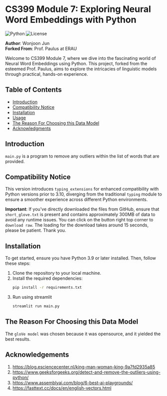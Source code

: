 # CS399 Module 7: Exploring Neural Word Embeddings with Python

![Python](https://img.shields.io/badge/python-3.9-blue.svg)
![License](https://img.shields.io/badge/License-MIT-green.svg)

**Author**: Wonjoon Jun  
**Forked From**: Prof. Paulus at ERAU

Welcome to CS399 Module 7, where we dive into the fascinating world of Neural Word Embeddings using Python. This project, forked from the esteemed Prof. Paulus, aims to explore the intricacies of linguistic models through practical, hands-on experience.

## Table of Contents
- [Introduction](#introduction)
- [Compatibility Notice](#compatibility-notice)
- [Installation](#installation)
- [Usage](#usage)
- [The Reason For Choosing this Data Model](#the-reason-for-choosing-this-data-model)
- [Acknowledgments](#acknowledgments)

## Introduction

`main.py` is a program to remove any outliers within the list of words that are provided.

## Compatibility Notice

This version introduces `typing_extensions` for enhanced compatibility with Python versions prior to 3.10, diverging from the traditional `typing` module to ensure a smoother experience across different Python environments.

**Important**: If you've directly downloaded the files from GitHub, ensure that `short_glove.txt` is present and contains approximately 300MB of data to avoid any runtime issues. You can click on the button right top corner to `download raw`. The loading for the download takes around 15 seconds, please be patient. Thank you.

## Installation

To get started, ensure you have Python 3.9 or later installed. Then, follow these steps:

1. Clone the repository to your local machine.
2. Install the required dependencies:
   ```bash
   pip install -r requirements.txt
3. Run using streamlit
    ```bash
    streamlit run main.py

## The Reason For Choosing this Data Model
The `gloVe model` was chosen because it was opensource, and it yielded the best results.

## Acknowledgements
1. https://blog.esciencecenter.nl/king-man-woman-king-9a7fd2935a85
2. https://www.geeksforgeeks.org/detect-and-remove-the-outliers-using-python/
3. https://www.assemblyai.com/blog/6-best-ai-playgrounds/
4. https://fasttext.cc/docs/en/english-vectors.html
